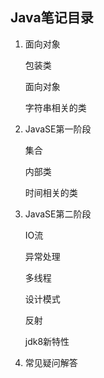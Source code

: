 ## Java笔记目录

1. <a href="./JavaOOP/" style="text-decoration:none;">面向对象</a>

   <a href="./JavaOOP/包装类.md" style="text-decoration:none;">包装类</a></br>

   <a href="./JavaOOP/面向对象.md" style="text-decoration:none;">面向对象</a></br>

   <a href="./JavaOOP/字符串相关的类.md" style="text-decoration:none;">字符串相关的类</a></br>

2. <a href="./JavaSE1/" style="text-decoration:none;">JavaSE第一阶段</a>

   <a href="./JavaSE1/集合.md" style="text-decoration:none;">集合</a></br>
   
   <a href="./JavaSE1/内部类.md" style="text-decoration:none;">内部类</a></br>
   
   <a href="./JavaSE1/时间相关的类.md" style="text-decoration:none;">时间相关的类</a></br>
   
3. <a href="./JavaSE2/" style="text-decoration:none;">JavaSE第二阶段</a>

   <a href="./JavaSE2/IO流.md" style="text-decoration:none;">IO流</a></br>

   <a href="./JavaSE2/异常处理.md" style="text-decoration:none;">异常处理</a></br>

   <a href="./JavaSE2/线程.md" style="text-decoration:none;">多线程</a></br>

   <a href="./JavaSE2/设计模式.md" style="text-decoration:none;">设计模式</a></br>

   <a href="./JavaSE2/反射.md" style="text-decoration:none;">反射</a></br>

   <a href="./JavaSE2/jdk8新特性.md" style="text-decoration:none;">jdk8新特性</a></br>

4. <a href="./常见疑问解答.md" style="text-decoration:none;">常见疑问解答</a>

   


